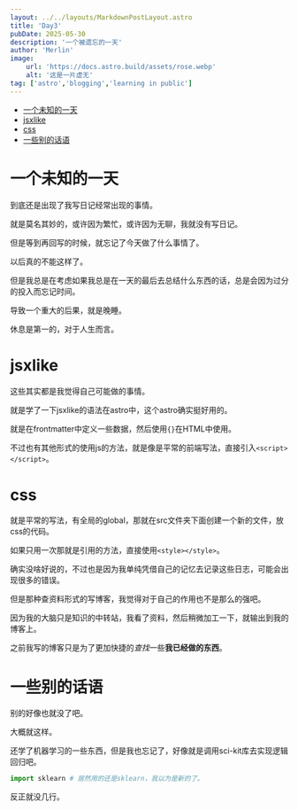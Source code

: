 ```yaml
---
layout: ../../layouts/MarkdownPostLayout.astro
title: 'Day3'
pubDate: 2025-05-30
description: '一个被遗忘的一天'
author: 'Merlin'
image:
    url: 'https://docs.astro.build/assets/rose.webp'
    alt: '这是一片虚无'
tag: ['astro','blogging','learning in public']
---
```

<!-- vim-markdown-toc GFM -->

* [一个未知的一天](#一个未知的一天)
* [jsxlike](#jsxlike)
* [css](#css)
* [一些别的话语](#一些别的话语)

<!-- vim-markdown-toc -->

# 一个未知的一天

到底还是出现了我写日记经常出现的事情。

就是莫名其妙的，或许因为繁忙，或许因为无聊，我就没有写日记。

但是等到再回写的时候，就忘记了今天做了什么事情了。

以后真的不能这样了。

但是我总是在考虑如果我总是在一天的最后去总结什么东西的话，总是会因为过分的投入而忘记时间。

导致一个重大的后果，就是晚睡。

休息是第一的，对于人生而言。

# jsxlike

这些其实都是我觉得自己可能做的事情。

就是学了一下jsxlike的语法在astro中，这个astro确实挺好用的。

就是在frontmatter中定义一些数据，然后使用`{}`在HTML中使用。

不过也有其他形式的使用js的方法，就是像是平常的前端写法，直接引入`<script></script>`。

# css

就是平常的写法，有全局的global，那就在src文件夹下面创建一个新的文件，放css的代码。

如果只用一次那就是引用的方法，直接使用`<style></style>`。

确实没啥好说的，不过也是因为我单纯凭借自己的记忆去记录这些日志，可能会出现很多的错误。

但是那种查资料形式的写博客，我觉得对于自己的作用也不是那么的强吧。

因为我的大脑只是知识的中转站，我看了资料，然后稍微加工一下，就输出到我的博客上。

之前我写的博客只是为了更加快捷的*查找*一些**我已经做的东西**。

# 一些别的话语

别的好像也就没了吧。

大概就这样。

还学了机器学习的一些东西，但是我也忘记了，好像就是调用sci-kit库去实现逻辑回归吧。

```python
import sklearn # 居然用的还是sklearn，我以为是新的了。
```

反正就没几行。
